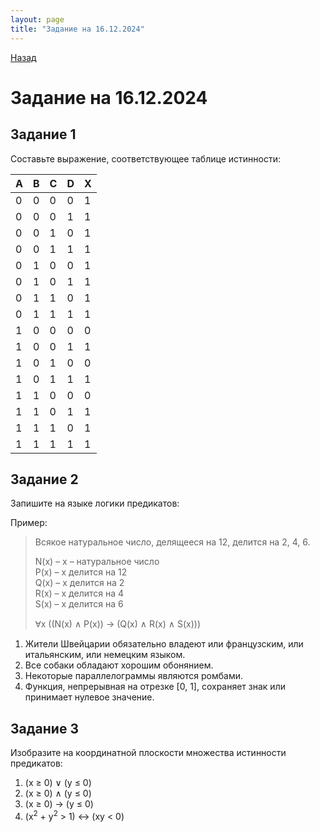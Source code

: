 ```yaml
---
layout: page
title: "Задание на 16.12.2024"
---
```


[Назад](/compsci/10b2024.html)

# Задание на 16.12.2024

## Задание 1

Составьте выражение, соответствующее таблице истинности:

|A|B|C|D|X|
|---|---|---|---|---|
|0|0|0|0|1|
|0|0|0|1|1|
|0|0|1|0|1|
|0|0|1|1|1|
|0|1|0|0|1|
|0|1|0|1|1|
|0|1|1|0|1|
|0|1|1|1|1|
|1|0|0|0|0|
|1|0|0|1|1|
|1|0|1|0|0|
|1|0|1|1|1|
|1|1|0|0|0|
|1|1|0|1|1|
|1|1|1|0|1|
|1|1|1|1|1|

## Задание 2

Запишите на языке логики предикатов:

Пример:

> Всякое натуральное число, делящееся на 12, делится на 2, 4, 6.
> 
> N(x) &ndash; x &ndash; натуральное число  
> P(x) &ndash; x делится на 12  
> Q(x) &ndash; x делится на 2   
> R(x) &ndash; x делится на 4  
> S(x) &ndash; x делится на 6  
> 
> Ɐx ((N(x) ∧ P(x)) &#8594; (Q(x) ∧ R(x) ∧ S(x)))

1. Жители Швейцарии обязательно владеют или французским, или итальянским, или немецким языком.
2. Все собаки обладают хорошим обонянием.
3. Некоторые параллелограммы являются ромбами.
4. Функция, непрерывная на отрезке [0, 1], сохраняет знак или принимает нулевое значение.

## Задание 3

Изобразите на координатной плоскости множества истинности предикатов:

1. (x &ge; 0) ∨ (y &le; 0)
1. (x &ge; 0) ∧ (y &le; 0)
1. (x &ge; 0) &#8594; (y &le; 0)
1. (x<sup>2</sup> + y<sup>2</sup> > 1) ↔ (xy < 0)